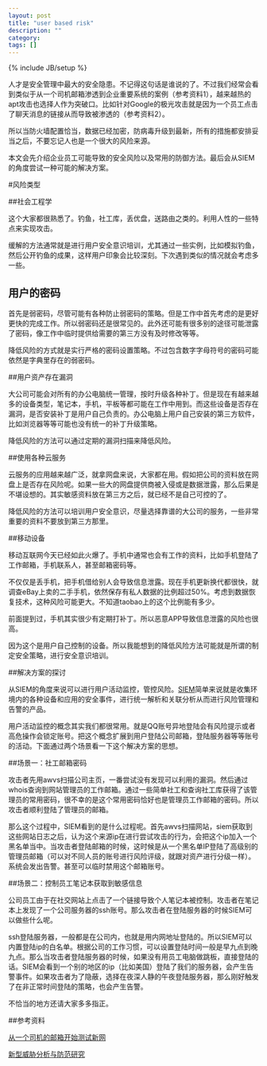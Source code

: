 ```yaml
---
layout: post
title: "user based risk"
description: ""
category: 
tags: []
---
```

{% include JB/setup %}

人才是安全管理中最大的安全隐患。不记得这句话是谁说的了。不过我们经常会看到类似于从一个司机邮箱渗透到企业重要系统的案例（参考资料1），越来越热的apt攻击也选择人作为突破口。比如针对Google的极光攻击就是因为一个员工点击了聊天消息的链接从而导致被渗透的（参考资料2）。

所以当防火墙配置恰当，数据已经加密，防病毒升级到最新，所有的措施都安排妥当之后，不要忘记人也是一个很大的风险来源。

本文会先介绍企业员工可能导致的安全风险以及常用的防御方法。最后会从SIEM的角度尝试一种可能的解决方案。

#风险类型

##社会工程学

这个大家都很熟悉了。钓鱼，社工库，丢优盘，送路由之类的。利用人性的一些特点来实现攻击。

缓解的方法通常就是进行用户安全意识培训，尤其通过一些实例，比如模拟钓鱼，然后公开钓鱼的成果，这样用户印象会比较深刻。下次遇到类似的情况就会考虑多一些。

## 用户的密码

首先是弱密码，尽管可能有各种防止弱密码的策略。但是工作中首先考虑的是更好更快的完成工作。所以弱密码还是很常见的。此外还可能有很多别的途径可能泄露了密码，像工作中临时提供给需要的第三方没有及时修改等等。

降低风险的方式就是实行严格的密码设置策略。不过包含数字字母符号的密码可能依然是字典里存在的弱密码。

##用户资产存在漏洞

大公司可能会对所有的办公电脑统一管理，按时升级各种补丁。但是现在有越来越多的设备类型，笔记本，手机，平板等都可能在工作中用到。而这些设备是否存在漏洞，是否安装补丁是用户自己负责的。办公电脑上用户自己安装的第三方软件，比如浏览器等等可能也没有统一的补丁升级策略。

降低风险的方法可以通过定期的漏洞扫描来降低风险。

##使用各种云服务

云服务的应用越来越广泛，就拿网盘来说，大家都在用。假如把公司的资料放在网盘上是否存在风险呢。如果一些大的网盘提供商被入侵或是数据泄露，那么后果是不堪设想的。其实敏感资料放在第三方之后，就已经不是自己可控的了。

降低风险的方法可以培训用户安全意识，尽量选择靠谱的大公司的服务，一些非常重要的资料不要放到第三方那里。

##移动设备

移动互联网今天已经如此火爆了。手机中通常也会有工作的资料，比如手机登陆了工作邮箱，手机联系人，甚至邮箱密码等。

不仅仅是丢手机，把手机借给别人会导致信息泄露。现在手机更新换代都很快，就调查eBay上卖的二手手机，依然保存有私人数据的比例超过50%。考虑到数据恢复技术，这种风险可能更大。不知道taobao上的这个比例能有多少。

前面提到过，手机其实很少有定期打补丁。所以恶意APP导致信息泄露的风险也很高。

因为这个是用户自己控制的设备。所以我能想到的降低风险方法可能就是所谓的制定安全策略，进行安全意识培训。

##解决方案的探讨

从SIEM的角度来说可以进行用户活动监控，管控风险。[SIEM](http://en.wikipedia.org/wiki/Security_information_and_event_management)简单来说就是收集环境内的各种设备和应用的安全事件，进行统一解析和关联分析从而进行风险管理和告警的产品。 

用户活动监控的概念其实我们都很常用。就是QQ账号异地登陆会有风险提示或者高危操作会锁定账号。把这个概念扩展到用户登陆公司邮箱，登陆服务器等等账号的活动。下面通过两个场景看一下这个解决方案的思想。

##场景一：社工邮箱密码

攻击者先用awvs扫描公司主页，一番尝试没有发现可以利用的漏洞。然后通过whois查询到网站管理员的工作邮箱。通过一些简单社工和查询社工库获得了该管理员的常用密码，很不幸的是这个常用密码恰好也是管理员工作邮箱的密码。所以攻击者顺利登陆了管理员的邮箱。

那么这个过程中，SIEM看到的是什么过程呢。首先awvs扫描网站，siem获取到这些网站日志之后，认为这个来源ip在进行尝试攻击的行为，会把这个ip加入一个黑名单当中。当攻击者登陆邮箱的时候，这时候是从一个黑名单IP登陆了高级别的管理员邮箱（可以对不同人员的账号进行风险评级，就跟对资产进行分级一样）。系统会发出告警。甚至可以临时禁用这个邮箱账号。


##场景二：控制员工笔记本获取到敏感信息

公司员工由于在社交网站上点击了一个链接导致个人笔记本被控制。攻击者在笔记本上发现了一个公司服务器的ssh账号。那么攻击者在登陆服务器的时候SIEM可以做些什么呢。

ssh登陆服务器，一般都是在公司内，也就是用内网地址登陆的。所以SIEM可以内置登陆ip的白名单。根据公司的工作习惯，可以设置登陆时间一般是早九点到晚九点。那么当攻击者登陆服务器的时候，如果没有用员工电脑做跳板，直接登陆的话。SIEM会看到一个别的地区的ip（比如美国）登陆了我们的服务器，会产生告警事件。如果攻击者为了隐蔽，选择在夜深人静的午夜登陆服务器，那么刚好触发了在非正常时间登陆的策略，也会产生告警。


不恰当的地方还请大家多多指正。

##参考资料

[从一个司机的邮箱开始测试新网](http://www.wooyun.org/bugs/wooyun-2013-036551)

[新型威胁分析与防范研究](http://www.freebuf.com/articles/others-articles/16505.html)



